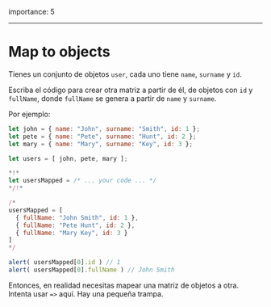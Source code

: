 importance: 5

---

# Map to objects

Tienes un conjunto de objetos `user`, cada uno tiene `name`, `surname` y `id`.

Escriba el código para crear otra matriz a partir de él, de objetos con `id` y` fullName`, donde `fullName` se genera a partir de `name` y `surname`.

Por ejemplo:

```js no-beautify
let john = { name: "John", surname: "Smith", id: 1 };
let pete = { name: "Pete", surname: "Hunt", id: 2 };
let mary = { name: "Mary", surname: "Key", id: 3 };

let users = [ john, pete, mary ];

*!*
let usersMapped = /* ... your code ... */
*/!*

/*
usersMapped = [
  { fullName: "John Smith", id: 1 },
  { fullName: "Pete Hunt", id: 2 },
  { fullName: "Mary Key", id: 3 }
]
*/

alert( usersMapped[0].id ) // 1
alert( usersMapped[0].fullName ) // John Smith
```

Entonces, en realidad necesitas mapear una matriz de objetos a otra. Intenta usar `=>` aquí. Hay una pequeña trampa.